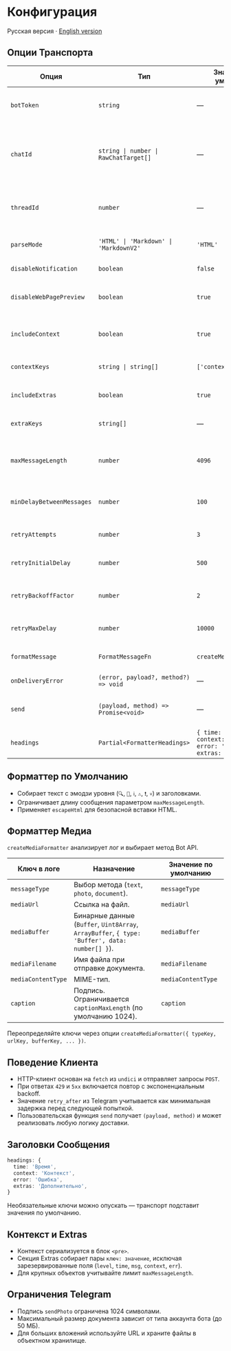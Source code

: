 ﻿# Конфигурация

Русская версия · [English version](configuration.en.md)

## Опции Транспорта

| Опция                     | Тип                                    | Значение по умолчанию                                                    | Описание                                                                                            |
| ------------------------- | -------------------------------------- | ------------------------------------------------------------------------ | --------------------------------------------------------------------------------------------------- |
| `botToken`                | `string`                               | —                                                                        | Укажите токен Telegram-бота. Обязательная опция.                                                    |
| `chatId`                  | `string \| number \| RawChatTarget[]`  | —                                                                        | Определяет один или несколько целевых чатов. Поддерживает массивы и объекты `{ chatId, threadId }`. |
| `threadId`                | `number`                               | —                                                                        | Общая тема для всех сообщений. Значение переопределяется `target.threadId`.                         |
| `parseMode`               | `'HTML' \| 'Markdown' \| 'MarkdownV2'` | `'HTML'`                                                                 | Управляет форматированием текста сообщения.                                                         |
| `disableNotification`     | `boolean`                              | `false`                                                                  | Делает сообщения тихими.                                                                            |
| `disableWebPagePreview`   | `boolean`                              | `true`                                                                   | Отключает предпросмотр ссылок для `sendMessage`.                                                    |
| `includeContext`          | `boolean`                              | `true`                                                                   | Включает блок `Context` с пользовательскими данными.                                                |
| `contextKeys`             | `string \| string[]`                   | `['context', 'ctx']`                                                     | Задаёт ключи, из которых берётся контекст.                                                          |
| `includeExtras`           | `boolean`                              | `true`                                                                   | Добавляет блок `Extras` с прочими полями лога.                                                      |
| `extraKeys`               | `string[]`                             | —                                                                        | Ограничивает поля, попадающие в `Extras`.                                                           |
| `maxMessageLength`        | `number`                               | `4096`                                                                   | Максимальная длина текста. Для медиа учитывайте лимит подписи 1024 символа.                         |
| `minDelayBetweenMessages` | `number`                               | `100`                                                                    | Минимальная пауза (мс) между сообщениями для одного чата.                                           |
| `retryAttempts`           | `number`                               | `3`                                                                      | Количество попыток доставки, включая первую.                                                        |
| `retryInitialDelay`       | `number`                               | `500`                                                                    | Стартовая задержка (мс) перед повтором.                                                             |
| `retryBackoffFactor`      | `number`                               | `2`                                                                      | Множитель экспоненциального увеличения задержки.                                                    |
| `retryMaxDelay`           | `number`                               | `10000`                                                                  | Максимальная задержка (мс) между попытками.                                                         |
| `formatMessage`           | `FormatMessageFn`                      | `createMediaFormatter()`                                                 | Пользовательский форматтер сообщений.                                                               |
| `onDeliveryError`         | `(error, payload?, method?) => void`   | —                                                                        | Обработчик ошибок доставки.                                                                         |
| `send`                    | `(payload, method) => Promise<void>`   | —                                                                        | Пользовательская функция отправки вместо HTTP-клиента.                                              |
| `headings`                | `Partial<FormatterHeadings>`           | `{ time: 'Time', context: 'Context', error: 'Error', extras: 'Extras' }` | Переопределяет заголовки блоков форматтера.                                                         |

## Форматтер по Умолчанию

- Собирает текст с эмодзи уровня (`🔍`, `🐛`, `ℹ️`, `⚠️`, `❗️`, `💀`) и заголовками.
- Ограничивает длину сообщения параметром `maxMessageLength`.
- Применяет `escapeHtml` для безопасной вставки HTML.

## Форматтер Медиа

`createMediaFormatter` анализирует лог и выбирает метод Bot API.

| Ключ в логе        | Назначение                                                                                     | Значение по умолчанию |
| ------------------ | ---------------------------------------------------------------------------------------------- | --------------------- |
| `messageType`      | Выбор метода (`text`, `photo`, `document`).                                                    | `messageType`         |
| `mediaUrl`         | Ссылка на файл.                                                                                | `mediaUrl`            |
| `mediaBuffer`      | Бинарные данные (`Buffer`, `Uint8Array`, `ArrayBuffer`, `{ type: 'Buffer', data: number[] }`). | `mediaBuffer`         |
| `mediaFilename`    | Имя файла при отправке документа.                                                              | `mediaFilename`       |
| `mediaContentType` | MIME-тип.                                                                                      | `mediaContentType`    |
| `caption`          | Подпись. Ограничивается `captionMaxLength` (по умолчанию 1024).                                | `caption`             |

Переопределяйте ключи через опции `createMediaFormatter({ typeKey, urlKey, bufferKey, ... })`.

## Поведение Клиента

- HTTP-клиент основан на `fetch` из `undici` и отправляет запросы `POST`.
- При ответах `429` и `5xx` включается повтор с экспоненциальным backoff.
- Значение `retry_after` из Telegram учитывается как минимальная задержка перед следующей попыткой.
- Пользовательская функция `send` получает `(payload, method)` и может реализовать любую логику доставки.

## Заголовки Сообщения

```ts
headings: {
  time: 'Время',
  context: 'Контекст',
  error: 'Ошибка',
  extras: 'Дополнительно',
}
```

Необязательные ключи можно опускать — транспорт подставит значения по умолчанию.

## Контекст и Extras

- Контекст сериализуется в блок `<pre>`.
- Секция Extras собирает пары `ключ: значение`, исключая зарезервированные поля (`level`, `time`, `msg`, `context`, `err`).
- Для крупных объектов учитывайте лимит `maxMessageLength`.

## Ограничения Telegram

- Подпись `sendPhoto` ограничена 1024 символами.
- Максимальный размер документа зависит от типа аккаунта бота (до 50 МБ).
- Для больших вложений используйте URL и храните файлы в объектном хранилище.
